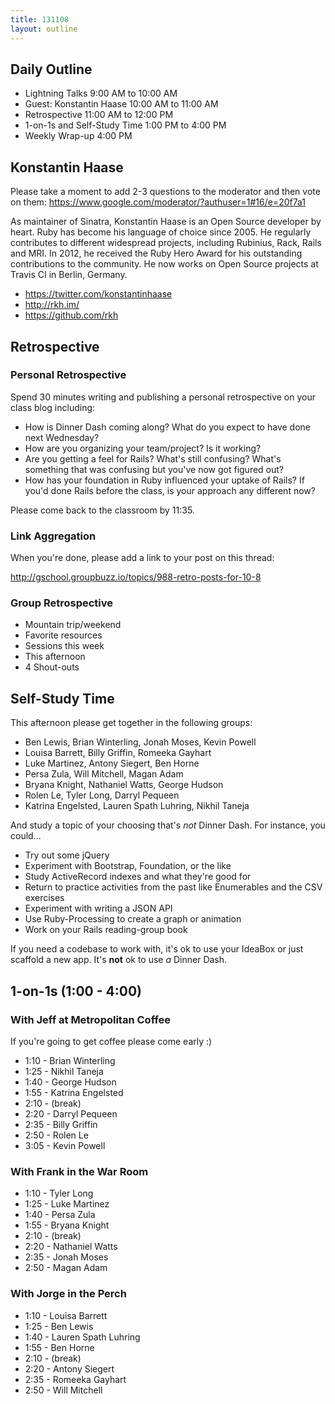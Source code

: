 ```yaml
---
title: 131108
layout: outline
---
```


## Daily Outline

* Lightning Talks 9:00 AM to 10:00 AM 
* Guest: Konstantin Haase 10:00 AM to 11:00 AM 
* Retrospective 11:00 AM to 12:00 PM 
* 1-on-1s and Self-Study Time 1:00 PM to 4:00 PM
* Weekly Wrap-up 4:00 PM

## Konstantin Haase

Please take a moment to add 2-3 questions to the moderator and then vote on them: https://www.google.com/moderator/?authuser=1#16/e=20f7a1

As maintainer of Sinatra, Konstantin Haase is an Open Source developer by heart. Ruby has become his language of choice since 2005. He regularly contributes to different widespread projects, including Rubinius, Rack, Rails and MRI. In 2012, he received the Ruby Hero Award for his outstanding contributions to the community. He now works on Open Source projects at Travis CI in Berlin, Germany.

* https://twitter.com/konstantinhaase
* http://rkh.im/
* https://github.com/rkh

## Retrospective

### Personal Retrospective

Spend 30 minutes writing and publishing a personal retrospective on your class blog including:

* How is Dinner Dash coming along? What do you expect to have done next Wednesday?
* How are you organizing your team/project? Is it working?
* Are you getting a feel for Rails? What's still confusing? What's something that was confusing but you've now got figured out?
* How has your foundation in Ruby influenced your uptake of Rails? If you'd done Rails before the class, is your approach any different now?

Please come back to the classroom by 11:35.

### Link Aggregation

When you're done, please add a link to your post on this thread:

http://gschool.groupbuzz.io/topics/988-retro-posts-for-10-8

### Group Retrospective

* Mountain trip/weekend
* Favorite resources
* Sessions this week
* This afternoon
* 4 Shout-outs

## Self-Study Time

This afternoon please get together in the following groups:

* Ben Lewis, Brian Winterling, Jonah Moses, Kevin Powell
* Louisa Barrett, Billy Griffin, Romeeka Gayhart
* Luke Martinez, Antony Siegert, Ben Horne
* Persa Zula, Will Mitchell, Magan Adam
* Bryana Knight, Nathaniel Watts, George Hudson
* Rolen Le, Tyler Long, Darryl Pequeen
* Katrina Engelsted, Lauren Spath Luhring, Nikhil Taneja

And study a topic of your choosing that's *not* Dinner Dash. For instance, you could...

* Try out some jQuery
* Experiment with Bootstrap, Foundation, or the like
* Study ActiveRecord indexes and what they're good for
* Return to practice activities from the past like Enumerables and the CSV exercises
* Experiment with writing a JSON API
* Use Ruby-Processing to create a graph or animation
* Work on your Rails reading-group book

If you need a codebase to work with, it's ok to use your IdeaBox or just scaffold a new app. It's **not** ok to use *a* Dinner Dash.

## 1-on-1s (1:00 - 4:00)

### With Jeff at Metropolitan Coffee

If you're going to get coffee please come early :)

* 1:10 - Brian Winterling
* 1:25 - Nikhil Taneja
* 1:40 - George Hudson
* 1:55 - Katrina Engelsted
* 2:10 - (break)
* 2:20 - Darryl Pequeen
* 2:35 - Billy Griffin
* 2:50 - Rolen Le
* 3:05 - Kevin Powell

### With Frank in the War Room

* 1:10 - Tyler Long
* 1:25 - Luke Martinez
* 1:40 - Persa Zula
* 1:55 - Bryana Knight
* 2:10 - (break)
* 2:20 - Nathaniel Watts
* 2:35 - Jonah Moses
* 2:50 - Magan Adam

### With Jorge in the Perch

* 1:10 - Louisa Barrett
* 1:25 - Ben Lewis
* 1:40 - Lauren Spath Luhring
* 1:55 - Ben Horne
* 2:10 - (break)
* 2:20 - Antony Siegert
* 2:35 - Romeeka Gayhart
* 2:50 - Will Mitchell
